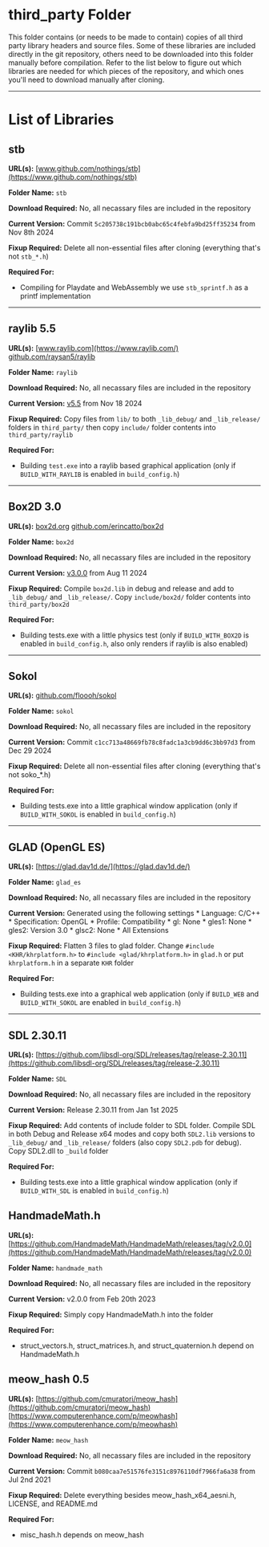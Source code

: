 # third_party Folder
This folder contains (or needs to be made to contain) copies of all third party library headers and source files. Some of these libraries are included directly in the git repository, others need to be downloaded into this folder manually before compilation. Refer to the list below to figure out which libraries are needed for which pieces of the repository, and which ones you'll need to download manually after cloning.

---

# List of Libraries

## stb
**URL(s):** [www.github.com/nothings/stb](https://www.github.com/nothings/stb)

**Folder Name:** `stb`

**Download Required:** No, all necassary files are included in the repository

**Current Version:** Commit `5c205738c191bcb0abc65c4febfa9bd25ff35234` from Nov 8th 2024

**Fixup Required:** Delete all non-essential files after cloning (everything that's not `stb_*.h`)

**Required For:**

* Compiling for Playdate and WebAssembly we use `stb_sprintf.h` as a printf implementation

---

## raylib 5.5
**URL(s):** [www.raylib.com](https://www.raylib.com/) [github.com/raysan5/raylib](https://github.com/raysan5/raylib)

**Folder Name:** `raylib`

**Download Required:** No, all necassary files are included in the repository

**Current Version:** [v5.5](https://github.com/raysan5/raylib/releases/tag/5.5) from Nov 18 2024

**Fixup Required:** Copy files from `lib/` to both `_lib_debug/` and `_lib_release/` folders in `third_party/` then copy `include/` folder contents into `third_party/raylib`

**Required For:**

* Building `test.exe` into a raylib based graphical application (only if `BUILD_WITH_RAYLIB` is enabled in `build_config.h`)

---

## Box2D 3.0
**URL(s):** [box2d.org](https://box2d.org/) [github.com/erincatto/box2d](https://github.com/erincatto/box2d)

**Folder Name:** `box2d`

**Download Required:** No, all necassary files are included in the repository

**Current Version:** [v3.0.0](https://github.com/erincatto/box2d/releases/tag/v3.0.0) from Aug 11 2024

**Fixup Required:** Compile `box2d.lib` in debug and release and add to `_lib_debug/` and `_lib_release/`. Copy `include/box2d/` folder contents into `third_party/box2d`

**Required For:**

* Building tests.exe with a little physics test (only if `BUILD_WITH_BOX2D` is enabled in `build_config.h`, also only renders if raylib is also enabled)

---

## Sokol
**URL(s):** [github.com/floooh/sokol](https://github.com/floooh/sokol)

**Folder Name:** `sokol`

**Download Required:** No, all necassary files are included in the repository

**Current Version:** Commit `c1cc713a48669fb78c8fadc1a3cb9dd6c3bb97d3` from Dec 29 2024

**Fixup Required:** Delete all non-essential files after cloning (everything  that's not soko_*.h)

**Required For:**

* Building tests.exe into a little graphical window application (only if `BUILD_WITH_SOKOL` is enabled in `build_config.h`)

---

## GLAD (OpenGL ES)
**URL(s):** [https://glad.dav1d.de/](https://glad.dav1d.de/)

**Folder Name:** `glad_es`

**Download Required:** No, all necassary files are included in the repository

**Current Version:** Generated using the following settings
	* Language: C/C++
	* Specification: OpenGL
	* Profile: Compatibility
	* gl: None
	* gles1: None
	* gles2: Version 3.0
	* glsc2: None
	* All Extensions

**Fixup Required:** Flatten 3 files to glad folder. Change `#include <KHR/khrplatform.h>` to `#include <glad/khrplatform.h>` in `glad.h` or put `khrplatform.h` in a separate `KHR` folder

**Required For:**

* Building tests.exe into a graphical web application (only if `BUILD_WEB` and `BUILD_WITH_SOKOL` are enabled in `build_config.h`)

---

## SDL 2.30.11
**URL(s):** [https://github.com/libsdl-org/SDL/releases/tag/release-2.30.11](https://github.com/libsdl-org/SDL/releases/tag/release-2.30.11)

**Folder Name:** `SDL`

**Download Required:** No, all necassary files are included in the repository

**Current Version:** Release 2.30.11 from Jan 1st 2025

**Fixup Required:** Add contents of include folder to SDL folder. Compile SDL in both Debug and Release x64 modes and copy both `SDL2.lib` versions to `_lib_debug/` and `_lib_release/` folders (also copy `SDL2.pdb` for debug). Copy SDL2.dll to `_build` folder

**Required For:**

* Building tests.exe into a little graphical window application (only if `BUILD_WITH_SDL` is enabled in `build_config.h`)



## HandmadeMath.h
**URL(s):** [https://github.com/HandmadeMath/HandmadeMath/releases/tag/v2.0.0](https://github.com/HandmadeMath/HandmadeMath/releases/tag/v2.0.0)

**Folder Name:** `handmade_math`

**Download Required:** No, all necassary files are included in the repository

**Current Version:** v2.0.0 from Feb 20th 2023

**Fixup Required:** Simply copy HandmadeMath.h into the folder

**Required For:**

* struct_vectors.h, struct_matrices.h, and struct_quaternion.h depend on HandmadeMath.h



## meow_hash 0.5
**URL(s):** [https://github.com/cmuratori/meow_hash](https://github.com/cmuratori/meow_hash) [https://www.computerenhance.com/p/meowhash](https://www.computerenhance.com/p/meowhash)

**Folder Name:** `meow_hash`

**Download Required:** No, all necassary files are included in the repository

**Current Version:** Commit `b080caa7e51576fe3151c8976110df7966fa6a38` from Jul 2nd 2021

**Fixup Required:** Delete everything besides meow_hash_x64_aesni.h, LICENSE, and README.md

**Required For:**

* misc_hash.h depends on meow_hash

